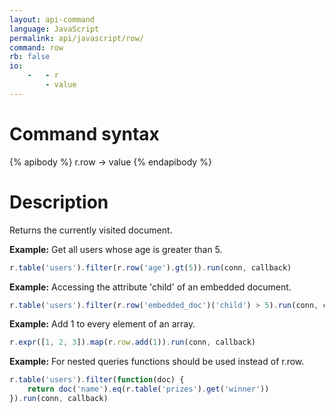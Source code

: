 ```yaml
---
layout: api-command
language: JavaScript
permalink: api/javascript/row/
command: row
rb: false
io:
    -   - r
        - value
---
```


# Command syntax #

{% apibody %}
r.row &rarr; value
{% endapibody %}

# Description #

Returns the currently visited document.

__Example:__ Get all users whose age is greater than 5.

```js
r.table('users').filter(r.row('age').gt(5)).run(conn, callback)
```


__Example:__ Accessing the attribute 'child' of an embedded document.

```js
r.table('users').filter(r.row('embedded_doc')('child') > 5).run(conn, callback)
```


__Example:__ Add 1 to every element of an array.

```js
r.expr([1, 2, 3]).map(r.row.add(1)).run(conn, callback)
```


__Example:__ For nested queries functions should be used instead of r.row.

```js
r.table('users').filter(function(doc) {
    return doc('name').eq(r.table('prizes').get('winner'))
}).run(conn, callback)
```

